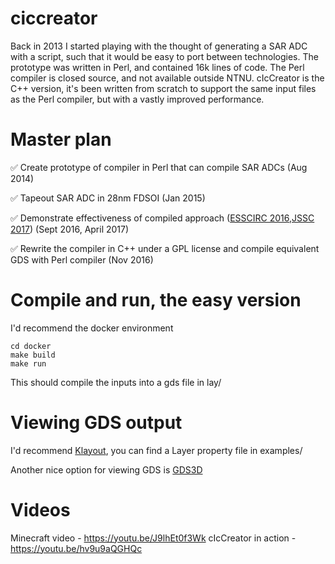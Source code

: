 # ciccreator
Back in 2013 I started playing with the thought of generating a SAR ADC with a script, such that it would be easy to port between technologies. The prototype was written in Perl, and contained 16k lines of code. The Perl compiler is closed source, and not available outside NTNU. cIcCreator is the C++ version, it's been written from scratch to support the same input files as the Perl compiler, but with a vastly improved performance.   

# Master plan
:white_check_mark: Create prototype of compiler in Perl that can compile SAR ADCs (Aug 2014) 

:white_check_mark: Tapeout SAR ADC in 28nm FDSOI (Jan 2015)

:white_check_mark: Demonstrate effectiveness of compiled approach ([ESSCIRC 2016](http://ieeexplore.ieee.org/document/7598271/),[JSSC 2017](http://ieeexplore.ieee.org/document/7906479/)) (Sept 2016, April 2017)

:white_check_mark: Rewrite the compiler in C++ under a GPL license and compile equivalent GDS with Perl compiler (Nov 2016)

# Compile and run, the easy version
I'd recommend the docker environment

    cd docker
    make build
    make run
    
This should compile the inputs into a gds file in lay/


# Viewing GDS output

I'd recommend [Klayout](www.klayout.de), you can find a Layer property file in
 examples/
 
Another nice option for viewing GDS is [GDS3D](https://sourceforge.net/projects/gds3d/)

# Videos

Minecraft video - https://youtu.be/J9lhEt0f3Wk 
cIcCreator in action - https://youtu.be/hv9u9aQGHQc

